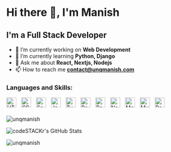# Hi there 👋, I'm Manish

## I'm a Full Stack Developer

- 🔭 I’m currently working on **Web Development**
- 🌱 I’m currently learning **Python, Django**
- 💬 Ask me about **React, Nextjs, Nodejs**
- 📫 How to reach me **contact@unqmanish.com**

### Languages and Skills:

<img align="left" alt="HTML5" width="26px" src="https://cdn.jsdelivr.net/gh/devicons/devicon/icons/html5/html5-original.svg" style="padding-right:10px;" />
<img align="left" alt="CSS3" width="26px" src="https://cdn.jsdelivr.net/gh/devicons/devicon/icons/css3/css3-original.svg" style="padding-right:10px;" />
<img align="left" alt="Sass" width="26px" src="https://cdn.jsdelivr.net/gh/devicons/devicon/icons/sass/sass-original.svg" style="padding-right:10px;" />
<img align="left" alt="JavaScript" width="26px" src="https://cdn.jsdelivr.net/gh/devicons/devicon/icons/javascript/javascript-original.svg" style="padding-right:10px;" />
<img align="left" alt="TypeScript" width="26px" src="https://cdn.jsdelivr.net/gh/devicons/devicon/icons/typescript/typescript-plain.svg"style="padding-right:10px;" />
<img align="left" alt="React" width="26px" src="https://cdn.jsdelivr.net/gh/devicons/devicon/icons/react/react-original.svg" style="padding-right:10px;" />
<img align="left" alt="Redux" width="26px" src="https://cdn.jsdelivr.net/gh/devicons/devicon/icons/redux/redux-original.svg" style="padding-right:10px;" />
<img align="left" alt="Node.js" width="26px" src="https://cdn.jsdelivr.net/gh/devicons/devicon/icons/nodejs/nodejs-original.svg" style="padding-right:10px;" />
<img align="left" alt="MongoDB" width="26px" src="https://cdn.jsdelivr.net/gh/devicons/devicon/icons/mongodb/mongodb-original.svg" style="padding-right:10px;" />
<img align="left" alt="MySQL" width="26px" src="https://cdn.jsdelivr.net/gh/devicons/devicon/icons/mysql/mysql-original.svg" style="padding-right:10px;" />
<img align="left" alt="PostgreSQL" width="26px" src="https://cdn.jsdelivr.net/gh/devicons/devicon/icons/postgresql/postgresql-original.svg" style="padding-right:10px;" />

<br />
<br />

<p><img align="center" src="https://github-readme-stats.vercel.app/api/top-langs/?username=unqmanish&layout=compact&theme=radical&hide_border=true" alt="unqmanish" /></p>
<p><img align="center" alt="codeSTACKr's GitHub Stats" src="https://github-readme-stats.vercel.app/api?username=unqmanish&show_icons=true&hide_border=true&theme=radical" /></p>
<p><img align="center" src="https://github-readme-streak-stats.herokuapp.com?user=unqmanish&theme=radical&hide_border=true" alt="unqmanish" /></p>
